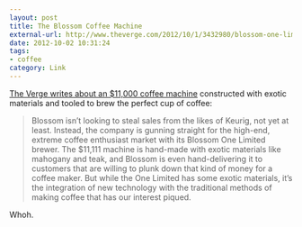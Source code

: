 ```yaml
---
layout: post
title: The Blossom Coffee Machine
external-url: http://www.theverge.com/2012/10/1/3432980/blossom-one-limited-coffee-maker-11111 
date: 2012-10-02 10:31:24
tags:
- coffee
category: Link
---
```


[The Verge writes about an $11,000 coffee machine](http://www.theverge.com/2012/10/1/3432980/blossom-one-limited-coffee-maker-11111) constructed with exotic materials and tooled to brew the perfect cup of coffee:

> Blossom isn’t looking to steal sales from the likes of Keurig, not yet at least. Instead, the company is gunning straight for the high-end, extreme coffee enthusiast market with its Blossom One Limited brewer. The $11,111 machine is hand-made with exotic materials like mahogany and teak, and Blossom is even hand-delivering it to customers that are willing to plunk down that kind of money for a coffee maker. But while the One Limited has some exotic materials, it’s the integration of new technology with the traditional methods of making coffee that has our interest piqued.

Whoh.
